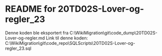 # README for 20TD02S-Lover-og-regler_23
Denne koden ble eksportert fra C:\WikiMigration\git\code_dump\20TD02S-Lover-og-regler.md
Link til denne koden: C:\WikiMigration\git\code_repo\SQLScripts\20TD02S-Lover-og-regler_23.sql
